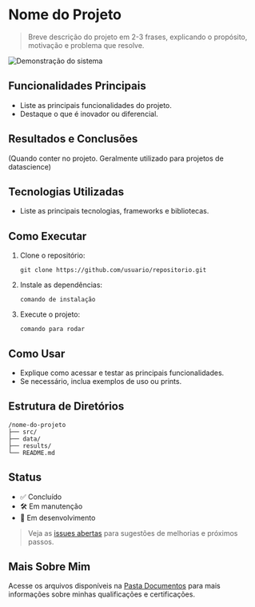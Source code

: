# Nome do Projeto

> Breve descrição do projeto em 2-3 frases, explicando o propósito, motivação e problema que resolve.

![Demonstração do sistema](link-para-gif-ou-imagem)

## Funcionalidades Principais

- Liste as principais funcionalidades do projeto.
- Destaque o que é inovador ou diferencial.

## Resultados e Conclusões

(Quando conter no projeto. Geralmente utilizado para projetos de datascience)

## Tecnologias Utilizadas

- Liste as principais tecnologias, frameworks e bibliotecas.

## Como Executar

1. Clone o repositório:
   ```
   git clone https://github.com/usuario/repositorio.git
   ```
2. Instale as dependências:
   ```
   comando de instalação
   ```
3. Execute o projeto:
   ```
   comando para rodar
   ```

## Como Usar

- Explique como acessar e testar as principais funcionalidades.
- Se necessário, inclua exemplos de uso ou prints.

## Estrutura de Diretórios

```
/nome-do-projeto
├── src/
├── data/
├── results/
└── README.md
```

## Status

- ✅ Concluído
- 🛠️ Em manutenção
- 🚧 Em desenvolvimento

> Veja as [issues abertas](https://github.com/usuario/repositorio/issues) para sugestões de melhorias e próximos passos.

## Mais Sobre Mim

Acesse os arquivos disponíveis na [Pasta Documentos](https://github.com/vitoriapguimaraes/vitoriapguimaraes/tree/main/DOCUMENTOS) para mais informações sobre minhas qualificações e certificações.
